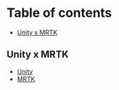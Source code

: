 # Table of contents

* [Unity x MRTK](README.md)

## Unity x MRTK

* [Unity](unity-x-mrtk/install-unity.md)
* [MRTK](unity-x-mrtk/mrtk.md)

